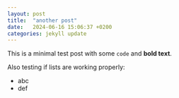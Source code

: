 ```yaml
---
layout: post
title:  "another post"
date:   2024-06-16 15:06:37 +0200
categories: jekyll update
---
```

This is a minimal test post with some `code` and **bold text**. 

Also testing if lists are working properly:
- abc
- def


